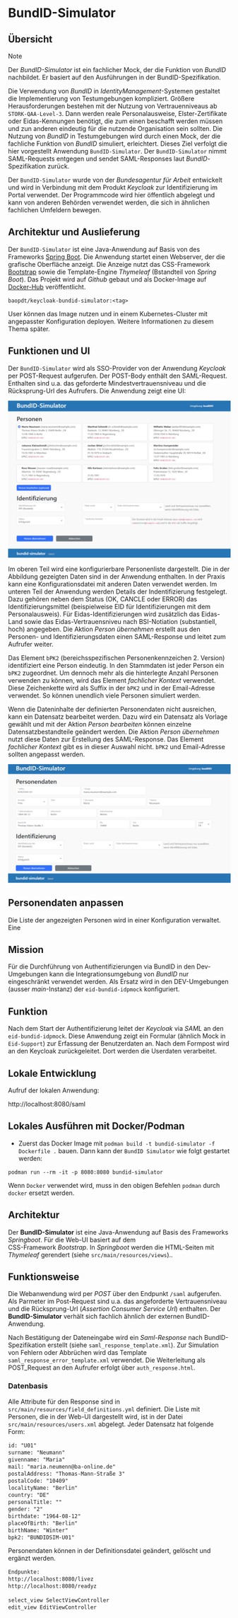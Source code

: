 # BundID-Simulator

## Übersicht

> [!NOTE]
> Der *BundID-Simulator* ist ein fachlicher Mock, der die Funktion von *BundID* nachbildet. Er basiert auf den 
> Ausführungen in der BundID-Spezifikation.

Die Verwendung von *BundID* in *IdentityManagement*-Systemen gestaltet die Implementierung von Testumgebungen kompliziert.
Größere Herausforderungen bestehen mit der Nutzung von Vertrauenniveaus ab `STORK-QAA-Level-3`. Dann werden reale Personalausweise, 
Elster-Zertifikate oder Eidas-Kennungen benötigt, die zum einen beschafft werden müssen und zun anderen eindeutig für 
die nutzende Organisation sein sollten. Die Nutzung von *BundID* in Testumgebungen wird durch einen Mock, der die fachliche Funktion von 
*BundID* simuliert, erleichtert. Dieses Ziel verfolgt die hier vorgestellt Anwendung `BundID-Simulator`. Der 
`BundID-Simulator` nimmt SAML-Requests entgegen und sendet SAML-Responses laut *BundID*-Spezifikation zurück.

Der `BundID-Simulator` wurde von der *Bundesagentur für Arbeit* entwickelt und wird in Verbindung mit dem Produkt
*Keycloak* zur Identifizierung im Portal verwendet. Der Programmcode wird hier öffentlich abgelegt und kann von 
anderen Behörden verwendet werden, die sich in ähnlichen fachlichen Umfeldern bewegen.

## Architektur und Auslieferung

Der `BundID-Simulator` ist eine Java-Anwendung auf Basis von des Frameworks [Spring Boot](https://spring.io/projects/spring-boot).
Die Anwendung startet einen Webserver, der die grafische Oberfläche anzeigt. Die Anzeige nutzt das CSS-Framework
[Bootstrap](https://getbootstrap.com/) sowie die Template-Engine *Thymeleaf* (Bstandteil von *Spring Boot*). Das Projekt 
wird auf *Github* gebaut und als Docker-Image auf [Docker-Hub](https://hub.docker.com/) veröffentlicht.

    baopdt/keycloak-bundid-simulator:<tag>

User können das Image nutzen und in einem Kubernetes-Cluster mit angepasster Konfiguration deployen. Weitere Informationen
zu diesem Thema später.

## Funktionen und UI

Der `BundID-Simulator` wird als SSO-Provider von der Anwendung *Keycloak* per POST-Request aufgerufen. Der POST-Body 
enthält den SAML-Request. Enthalten sind u.a. das geforderte Mindestvertrauensniveau und die Rücksprung-Url des
Aufrufers. Die Anwendung zeigt eine UI:

![Startseite BundID-Simulator](/doc/picture01.jpg)

Im oberen Teil wird eine konfigurierbare Personenliste dargestellt. Die in der Abbildung gezeigten Daten sind in der 
Anwendung enthalten. In der Praxis kann eine Konfigurationsdatei mit anderen Daten verwendet werden. Im unteren 
Teil der Anwendung werden Details der Indentifizierung festgelegt. Dazu gehören neben dem Status (OK, CANCLE oder ERROR) 
das Identifizierungsmittel (beispielweise EID für Identifizierungen mit dem Personalausweis). Für Eidas-Identifizierungen
wird zusätzlich das Eidas-Land sowie das Eidas-Vertrauensniveu nach BSI-Notiation (substantiell, hoch) angegeben. Die
Aktion *Person übernehmen* erstellt aus den Personen- und Identifizierungsdaten einen SAML-Response und leitet 
zum Aufrufer weiter.

Das Element `bPK2` (bereichsspezifischen Personenkennzeichen 2. Version) identifiziert eine Person eindeutig. In den Stammdaten 
ist jeder Person ein `bPK2` zugeordnet. Um dennoch mehr als die hinterlegte Anzahl Personen verwenden zu können, wird
das Element *fachlicher Kontext* verwendet. Diese Zeichenkette wird als Suffix in der `bPK2` und in der Email-Adresse 
verwendet. So können unendlich viele Personen simuliert werden.

Wenn die Dateninhalte der definierten Personendaten nicht ausreichen, kann ein Datensatz bearbeitet werden. 
Dazu wird ein Datensatz als Vorlage gewählt und mit der Aktion *Person bearbeiten* können einzelne 
Datensatzbestandteile geändert werden. Die Aktion *Person übernehmen* nutzt diese Daten zur Erstellung
des SAML-Response. Das Element *fachlicher Kontext* gibt es in dieser Auswahl nicht. `bPK2` und Email-Adresse
sollten angepasst werden.

![Person bearbeiten](/doc/picture02.jpg)

## Personendaten anpassen 

Die Liste der angezeigten Personen wird in einer Konfiguration verwaltet. Eine 


## Mission

Für die Durchführung von Authentifizierungen via BundID in den Dev-Umgebungen kann die Integrationsumgebung
von *BundID* nur eingeschränkt verwendet werden. Als Ersatz wird in den DEV-Umgebungen (ausser *main*-Instanz) 
der `eid-bundid-idpmock` konfiguriert.

## Funktion

Nach dem Start der Authentifizierung leitet der *Keycloak* via *SAML* an den `eid-bundid-idpmock`. Diese 
Anwendung zeigt ein Formular (ähnlich Mock in `Eid-Support`) zur Erfassung der Benutzerdaten an. Nach dem 
Formpost wird an den Keycloak zurückgeleitet. Dort werden die Userdaten verarbeitet.

## Lokale Entwicklung

Aufruf der lokalen Anwendung:

http://localhost:8080/saml


## Lokales Ausführen mit Docker/Podman
- Zuerst das Docker Image  mit `podman build -t bundid-simulator -f Dockerfile .` bauen.
Dann kann der `BundID Simulator` wie folgt gestartet werden:
```
podman run --rm -it -p 8080:8080 bundid-simulator
```
Wenn `Docker` verwendet wird, muss in den obigen Befehlen `podman` durch `docker` ersetzt werden.


## Architektur

Der **BundID-Simulator** ist eine Java-Anwendung auf Basis des Frameworks *Springboot*. Für die Web-UI basiert auf dem  
CSS-Framework *Bootstrap*. In *Springboot* werden die HTML-Seiten mit *Thymeleaf* gerendert (siehe 
`src/main/resources/views`)..  

## Funktionsweise

Die Webanwendung wird per *POST* über den Endpunkt `/saml` aufgerufen. Als Parmeter im Post-Request sind u.a. das 
angeforderte Vertrauensniveau und die Rücksprung-Url (*Assertion Consumer Service Url*) enthalten. Der **BundID-Simulator** 
verhält sich fachlich ähnlich der externen BundID-Anwendung. 

Nach Bestätigung der Dateneingabe wird ein *Saml-Response* nach BundID-Spezifikation erstellt (siehe 
`saml_response_template.xml`). Zur Simulation von Fehlern oder Abbrüchen wird das Template `saml_response_error_template.xml`
verwendet. Die Weiterleitung als POST_Request an den Aufrufer erfolgt über `auth_response.html`. 

### Datenbasis

Alle Attribute für den Response sind in `src/main/resources/field_definitions.yml` definiert. Die Liste mit Personen, 
die in der Web-UI dargestellt wird, ist in der Datei `src/main/resources/users.xml` abgelegt. Jeder Datensatz hat folgende 
Form:

    id: "U01"
    surname: "Neumann"
    givenname: "Maria"
    mail: "maria.neumenn@ba-online.de"
    postalAddress: "Thomas-Mann-Straße 3"
    postalCode: "10409"
    localityName: "Berlin"
    country: "DE"
    personalTitle: ""
    gender: "2"
    birthdate: "1964-08-12"
    placeOfBirth: "Berlin"
    birthName: "Winter"
    bpk2: "BUNDIDSIM-U01"

Personendaten können in der Definitionsdatei geändert, gelöscht und ergänzt werden.

    Endpunkte: 
    http://localhost:8080/livez
    http://localhost:8080/readyz

    select_view SelectViewController
    edit_view EditViewController
